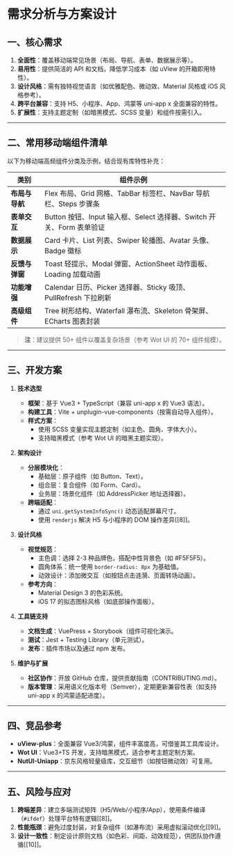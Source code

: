 # 需求分析与方案设计

## **一、核心需求**

1. **全面性**：覆盖移动端常见场景（布局、导航、表单、数据展示等）。
2. **易用性**：提供简洁的 API 和文档，降低学习成本（如 uView 的开箱即用特性）。
3. **设计风格**：需有独特视觉语言（如优雅配色、微动效、Material 风格或 iOS 风格参考）。
4. **跨平台兼容**：支持 H5、小程序、App、鸿蒙等 uni-app x 全面兼容的特性。
5. **扩展性**：支持主题定制（如暗黑模式、SCSS 变量）和组件按需引入。

---

## **二、常用移动端组件清单**

以下为移动端高频组件分类及示例，结合现有库特性补充：

| **类别**       | **组件示例**                                                                 |
|----------------|----------------------------------------------------------------------------|
| **布局与导航** | Flex 布局、Grid 网格、TabBar 标签栏、NavBar 导航栏、Steps 步骤条            |
| **表单交互**   | Button 按钮、Input 输入框、Select 选择器、Switch 开关、Form 表单验证         |
| **数据展示**   | Card 卡片、List 列表、Swiper 轮播图、Avatar 头像、Badge 徽标                |
| **反馈与弹窗** | Toast 轻提示、Modal 弹窗、ActionSheet 动作面板、Loading 加载动画            |
| **功能增强**   | Calendar 日历、Picker 选择器、Sticky 吸顶、PullRefresh 下拉刷新              |
| **高级组件**   | Tree 树形结构、Waterfall 瀑布流、Skeleton 骨架屏、ECharts 图表封装           |

> **注**：建议提供 50+ 组件以覆盖复杂场景（参考 Wot UI 的 70+ 组件规模）。

---

## **三、开发方案**

1. **技术选型**  
   - **框架**：基于 Vue3 + TypeScript（兼容 uni-app x 的 Vue3 语法）。  
   - **构建工具**：Vite + unplugin-vue-components（按需自动导入组件）。  
   - **样式方案**：  
     - 使用 SCSS 变量实现主题定制（如主色、圆角、字体大小）。  
     - 支持暗黑模式（参考 Wot UI 的暗黑主题实现）。  

2. **架构设计**  
   - **分层模块化**：  
     - 基础层：原子组件（如 Button、Text）。  
     - 组合层：复合组件（如 Form、Card）。  
     - 业务层：场景化组件（如 AddressPicker 地址选择器）。  
   - **跨端适配**：  
     - 通过 `uni.getSystemInfoSync()` 动态适配屏幕尺寸。  
     - 使用 `renderjs` 解决 H5 与小程序的 DOM 操作差异[[8]]。  

3. **设计风格**  
   - **视觉规范**：  
     - 主色调：选择 2-3 种品牌色，搭配中性背景色（如 #F5F5F5）。  
     - 圆角体系：统一使用 `border-radius: 8px` 为基础值。  
     - 动效设计：添加微交互（如按钮点击涟漪、页面转场动画）。  
   - **参考方向**：  
     - Material Design 3 的色彩系统。  
     - iOS 17 的拟态图标风格（如底部操作面板）。  

4. **工具链支持**  
   - **文档生成**：VuePress + Storybook（组件可视化演示。  
   - **测试**：Jest + Testing Library（单元测试）。  
   - **发布**：插件市场以及通过 npm 发布。  

5. **维护与扩展**  
   - **社区协作**：开放 GitHub 仓库，提供贡献指南（CONTRIBUTING.md）。  
   - **版本管理**：采用语义化版本号（Semver），定期更新兼容性表（如支持 uni-app x 的鸿蒙适配进度）。  

---

## **四、竞品参考**

- **uView-plus**：全面兼容 Vue3/鸿蒙，组件丰富度高，可借鉴其工具库设计。  
- **Wot UI**：Vue3+TS 开发，支持暗黑模式，适合参考主题定制方案。  
- **NutUI-Uniapp**：京东风格轻量级库，交互细节（如按钮微动效）可复用。  

---

## **五、风险与应对**

1. **跨端差异**：建立多端测试矩阵（H5/Web/小程序/App），使用条件编译（`#ifdef`）处理平台特有逻辑[[8]]。  
2. **性能瓶颈**：避免过度封装，对复杂组件（如瀑布流）采用虚拟滚动优化[[9]]。  
3. **设计一致性**：制定设计原则文档（如色彩、间距、动效规范），供团队协作遵循[[10]]。  
